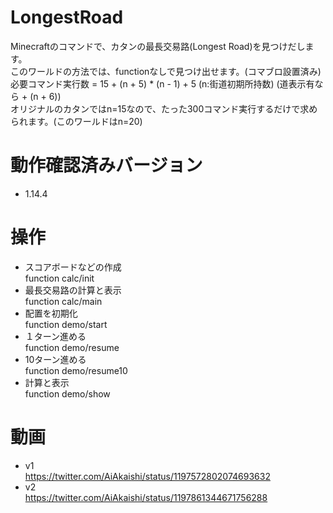 # LongestRoad

Minecraftのコマンドで、カタンの最長交易路(Longest Road)を見つけだします。  
このワールドの方法では、functionなしで見つけ出せます。(コマブロ設置済み)  
必要コマンド実行数 = 15 + (n + 5) * (n - 1) + 5 (n:街道初期所持数) (道表示有なら + (n + 6))  
オリジナルのカタンではn=15なので、たった300コマンド実行するだけで求められます。(このワールドはn=20)

# 動作確認済みバージョン

- 1.14.4

# 操作

- スコアボードなどの作成  
  function calc/init
- 最長交易路の計算と表示  
  function calc/main
- 配置を初期化  
  function demo/start
- １ターン進める  
  function demo/resume
- 10ターン進める  
  function demo/resume10
- 計算と表示  
  function demo/show

# 動画

- v1  
https://twitter.com/AiAkaishi/status/1197572802074693632
- v2  
https://twitter.com/AiAkaishi/status/1197861344671756288
